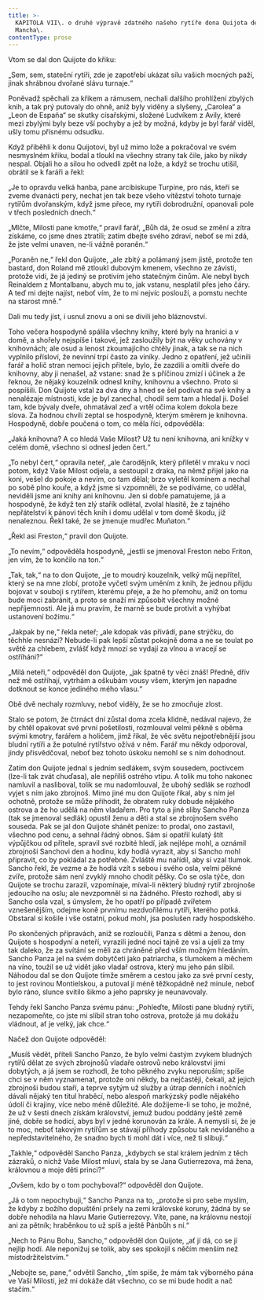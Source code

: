 ```yaml
---
title: >-
  KAPITOLA VII\. o druhé výpravě zdatného našeho rytíře dona Quijota de la
  Mancha\.
contentType: prose
---
```


  

Vtom se dal don Quijote do křiku:

„Sem, sem, stateční rytíři, zde je zapotřebí ukázat sílu vašich mocných paží, jinak shrábnou dvořané slávu turnaje.“

Poněvadž spěchali za křikem a rámusem, nechali dalšího prohlížení zbylých knih, a tak prý putovaly do ohně, aniž byly viděny a slyšeny, „Carolea“ a „Leon de España“ se skutky císařskými, složené Ludvíkem z Avily, které mezi zbylými byly beze vší pochyby a jež by možná, kdyby je byl farář viděl, ušly tomu přísnému odsudku.

Když přiběhli k donu Quijotovi, byl už mimo lože a pokračoval ve svém nesmyslném křiku, bodal a tloukl na všechny strany tak čile, jako by nikdy nespal. Objali ho a silou ho odvedli zpět na lože, a když se trochu utišil, obrátil se k faráři a řekl:

„Je to opravdu velká hanba, pane arcibiskupe Turpine, pro nás, kteří se zveme dvanácti pery, nechat jen tak beze všeho vítězství tohoto turnaje rytířům dvořanským, když jsme přece, my rytíři dobrodružní, opanovali pole v třech posledních dnech.“

„Mlčte, Milosti pane kmotře,“ pravil farář, „Bůh dá, že osud se změní a zítra získáme, co jsme dnes ztratili; zatím dbejte svého zdraví, neboť se mi zdá, že jste velmi unaven, ne-li vážně poraněn.“

„Poraněn ne,“ řekl don Quijote, „ale zbitý a polámaný jsem jistě, protože ten bastard, don Roland mě ztloukl dubovým kmenem, všechno ze závisti, protože vidí, že já jediný se protivím jeho statečným činům. Ale nebyl bych Reinaldem z Montalbanu, abych mu to, jak vstanu, nesplatil přes jeho čáry. A teď mi dejte najíst, neboť vím, že to mi nejvíc poslouží, a pomstu nechte na starost mně.“

Dali mu tedy jíst, i usnul znovu a oni se divili jeho bláznovství.

Toho večera hospodyně spálila všechny knihy, které byly na hranici a v domě, a shořely nejspíše i takové, jež zasloužily být na věky uchovány v knihovnách; ale osud a lenost zkoumajícího chtěly jinak, a tak se na nich vyplnilo přísloví, že nevinní trpí často za viníky. Jedno z opatření, jež učinili farář a holič stran nemoci jejich přítele, bylo, že zazdili a omítli dveře do knihovny, aby ji nenašel, až vstane: snad že s příčinou zmizí i účinek a že řeknou, že nějaký kouzelník odnesl knihy, knihovnu a všechno. Proto si pospíšili. Don Quijote vstal za dva dny a hned se šel podívat na své knihy a nenalézaje místnosti, kde je byl zanechal, chodil sem tam a hledal ji. Došel tam, kde bývaly dveře, ohmatával zeď a vrtěl očima kolem dokola beze slova. Za hodnou chvíli zeptal se hospodyně, kterým směrem je knihovna. Hospodyně, dobře poučená o tom, co měla říci, odpověděla:

„Jaká knihovna? A co hledá Vaše Milost? Už tu není knihovna, ani knížky v celém domě, všechno si odnesl jeden čert.“

„To nebyl čert,“ opravila neteř, „ale čarodějník, který přiletěl v mraku v noci potom, když Vaše Milost odjela, a sestoupil z draka, na němž přijel jako na koni, vešel do pokoje a nevím, co tam dělal; brzo vyletěl komínem a nechal po sobě plno kouře, a když jsme si vzpomněli, že se podíváme, co udělal, neviděli jsme ani knihy ani knihovnu. Jen si dobře pamatujeme, já a hospodyně, že když ten zlý stařík odlétal, zvolal hlasitě, že z tajného nepřátelství k pánovi těch knih i domu udělal v tom domě škodu, již nenaleznou. Řekl také, že se jmenuje mudřec Muňaton.“

„Řekl asi Freston,“ pravil don Quijote.

„To nevím,“ odpověděla hospodyně, „jestli se jmenoval Freston nebo Friton, jen vím, že to končilo na ton.“

„Tak, tak,“ na to don Quijote, „je to moudrý kouzelník, velký můj nepřítel, který se na mne zlobí, protože vyčetl svým uměním z knih, že jednou přijdu bojovat v souboji s rytířem, kterému přeje, a že ho přemohu, aniž on tomu bude moci zabránit, a proto se snaží mi způsobit všechny možné nepříjemnosti. Ale já mu pravím, že marně se bude protivit a vyhýbat ustanovení božímu.“

„Jakpak by ne,“ řekla neteř; „ale kdopak vás přivádí, pane strýčku, do těchhle nesnází? Nebude-li pak lepší zůstat pokojně doma a ne se toulat po světě za chlebem, zvlášť když mnozí se vydají za vlnou a vracejí se ostříháni?“

„Milá neteři,“ odpověděl don Quijote, „jak špatně ty věci znáš! Předně, dřív než mě ostříhají, vytrhám a oškubám vousy všem, kterým jen napadne dotknout se konce jediného mého vlasu.“

Obě dvě nechaly rozmluvy, neboť viděly, že se ho zmocňuje zlost.

Stalo se potom, že čtrnáct dní zůstal doma zcela klidně, nedával najevo, že by chtěl opakovat své první pošetilosti, rozmlouval velmi pěkně s oběma svými kmotry, farářem a holičem, jimž říkal, že věc světu nejpotřebnější jsou bludní rytíři a že potulné rytířstvo ožívá v něm. Farář mu někdy odporoval, jindy přisvědčoval, neboť bez tohoto úskoku nemohl se s ním dohodnout.

Zatím don Quijote jednal s jedním sedlákem, svým sousedem, poctivcem (lze-li tak zvát chuďasa), ale nepříliš ostrého vtipu. A tolik mu toho nakonec namluvil a nasliboval, tolik se mu nadomlouval, že ubohý sedlák se rozhodl vyjet s ním jako zbrojnoš. Mimo jiné mu don Quijote říkal, aby s ním jel ochotně, protože se může přihodit, že obratem ruky dobude nějakého ostrova a že ho udělá na něm vladařem. Pro tyto a jiné sliby Sancho Panza (tak se jmenoval sedlák) opustil ženu a děti a stal se zbrojnošem svého souseda. Pak se jal don Quijote shánět peníze: to prodal, ono zastavil, všechno pod cenu, a sehnal řádný obnos. Sám si opatřil kulatý štít výpůjčkou od přítele, spravil své rozbité hledí, jak nejlépe mohl, a oznámil zbrojnoši Sanchovi den a hodinu, kdy hodlá vyrazit, aby si Sancho mohl připravit, co by pokládal za potřebné. Zvláště mu nařídil, aby si vzal tlumok. Sancho řekl, že vezme a že hodlá vzít s sebou i svého osla, velmi pěkné zvíře, protože sám není zvyklý mnoho chodit pěšky. Co se osla týče, don Quijote se trochu zarazil, vzpomínaje, míval-li některý bludný rytíř zbrojnoše jedoucího na oslu; ale nevzpomněl si na žádného. Přesto rozhodl, aby si Sancho osla vzal, s úmyslem, že ho opatří po případě zvířetem vznešenějším, odejme koně prvnímu nezdvořilému rytíři, kterého potká. Obstaral si košile i vše ostatní, pokud mohl, jsa poslušen rady hospodského.

Po skončených přípravách, aniž se rozloučili, Panza s dětmi a ženou, don Quijote s hospodyní a neteří, vyrazili jedné noci tajně ze vsi a ujeli za tmy tak daleko, že za svítání se měli za chráněné před vším možným hledáním. Sancho Panza jel na svém dobytčeti jako patriarcha, s tlumokem a měchem na víno, toužil se už vidět jako vladař ostrova, který mu jeho pán slíbil. Náhodou dal se don Quijote tímže směrem a cestou jako za své první cesty, to jest rovinou Montielskou, a putoval jí méně těžkopádně než minule, neboť bylo ráno, slunce svítilo šikmo a jeho paprsky je neunavovaly.

Tehdy řekl Sancho Panza svému pánu: „Pohleďte, Milosti pane bludný rytíři, nezapomeňte, co jste mi slíbil stran toho ostrova, protože já mu dokážu vládnout, ať je velký, jak chce.“

Načež don Quijote odpověděl:

„Musíš vědět, příteli Sancho Panzo, že bylo velmi častým zvykem bludných rytířů dělat ze svých zbrojnošů vladaře ostrovů nebo království jimi dobytých, a já jsem se rozhodl, že toho pěkného zvyku neporuším; spíše chci se v něm vyznamenat, protože oni někdy, ba nejčastěji, čekali, až jejich zbrojnoši budou staří, a teprve sytým už služby a útrap denních i nočních dávali nějaký ten titul hraběcí, nebo alespoň markýzský podle nějakého údolí či krajiny, více nebo méně důležité. Ale dožijeme-li se toho, je možné, že už v šesti dnech získám království, jemuž budou poddány ještě země jiné, dobře se hodící, abys byl v jedné korunován za krále. A nemysli si, že je to moc, neboť takovým rytířům se stávají příhody způsobu tak nevídaného a nepředstavitelného, že snadno bych ti mohl dát i více, než ti slibuji.“

„Takhle,“ odpověděl Sancho Panza, „kdybych se stal králem jedním z těch zázraků, o nichž Vaše Milost mluví, stala by se Jana Gutierrezova, má žena, královnou a moje děti princi?“

„Ovšem, kdo by o tom pochyboval?“ odpověděl don Quijote.

„Já o tom nepochybuji,“ Sancho Panza na to, „protože si pro sebe myslím, že kdyby z božího dopuštění pršely na zemi královské koruny, žádná by se dobře nehodila na hlavu Marie Gutierrezovy. Víte, pane, na královnu nestojí ani za pětník; hraběnkou to už spíš a ještě Pánbůh s ní.“

„Nech to Pánu Bohu, Sancho,“ odpověděl don Quijote, „ať jí dá, co se jí nejlíp hodí. Ale neponižuj se tolik, aby ses spokojil s něčím menším než místodržitelstvím.“

„Nebojte se, pane,“ odvětil Sancho, „tím spíše, že mám tak výborného pána ve Vaší Milosti, jež mi dokáže dát všechno, co se mi bude hodit a nač stačím.“
